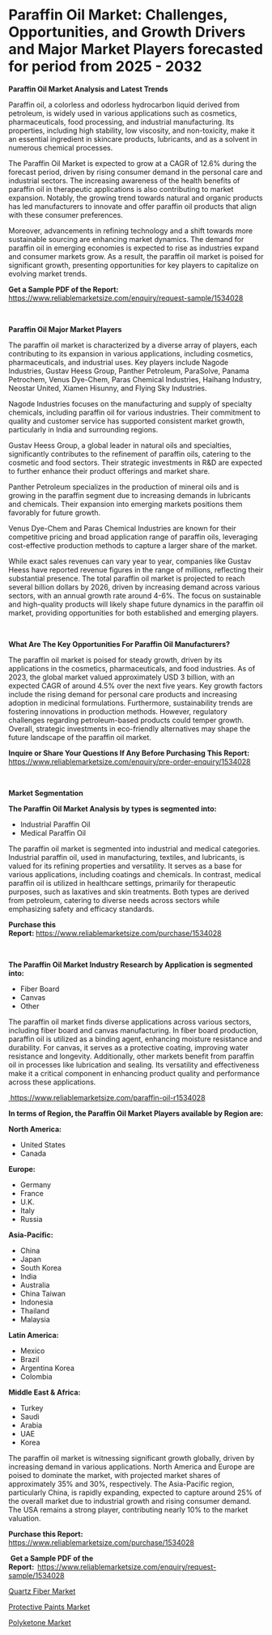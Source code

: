 <p><h1>Paraffin Oil Market: Challenges, Opportunities, and Growth Drivers and Major Market Players forecasted for period from 2025 - 2032</h1></p><p><strong>Paraffin Oil Market Analysis and Latest Trends</strong></p>
<p><p>Paraffin oil, a colorless and odorless hydrocarbon liquid derived from petroleum, is widely used in various applications such as cosmetics, pharmaceuticals, food processing, and industrial manufacturing. Its properties, including high stability, low viscosity, and non-toxicity, make it an essential ingredient in skincare products, lubricants, and as a solvent in numerous chemical processes.</p><p>The Paraffin Oil Market is expected to grow at a CAGR of 12.6% during the forecast period, driven by rising consumer demand in the personal care and industrial sectors. The increasing awareness of the health benefits of paraffin oil in therapeutic applications is also contributing to market expansion. Notably, the growing trend towards natural and organic products has led manufacturers to innovate and offer paraffin oil products that align with these consumer preferences.</p><p>Moreover, advancements in refining technology and a shift towards more sustainable sourcing are enhancing market dynamics. The demand for paraffin oil in emerging economies is expected to rise as industries expand and consumer markets grow. As a result, the paraffin oil market is poised for significant growth, presenting opportunities for key players to capitalize on evolving market trends.</p></p>
<p><strong>Get a Sample PDF of the Report:&nbsp;</strong> <a href="https://www.reliablemarketsize.com/enquiry/request-sample/1534028?utm_campaign=2113&utm_medium=2&utm_source=Github&utm_content=ia&utm_term=31032025&utm_id=paraffin-oil">https://www.reliablemarketsize.com/enquiry/request-sample/1534028</a></p>
<p>&nbsp;</p>
<p><strong>Paraffin Oil Major Market Players</strong></p>
<p><p>The paraffin oil market is characterized by a diverse array of players, each contributing to its expansion in various applications, including cosmetics, pharmaceuticals, and industrial uses. Key players include Nagode Industries, Gustav Heess Group, Panther Petroleum, ParaSolve, Panama Petrochem, Venus Dye-Chem, Paras Chemical Industries, Haihang Industry, Neostar United, Xiamen Hisunny, and Flying Sky Industries.</p><p>Nagode Industries focuses on the manufacturing and supply of specialty chemicals, including paraffin oil for various industries. Their commitment to quality and customer service has supported consistent market growth, particularly in India and surrounding regions.</p><p>Gustav Heess Group, a global leader in natural oils and specialties, significantly contributes to the refinement of paraffin oils, catering to the cosmetic and food sectors. Their strategic investments in R&D are expected to further enhance their product offerings and market share.</p><p>Panther Petroleum specializes in the production of mineral oils and is growing in the paraffin segment due to increasing demands in lubricants and chemicals. Their expansion into emerging markets positions them favorably for future growth.</p><p>Venus Dye-Chem and Paras Chemical Industries are known for their competitive pricing and broad application range of paraffin oils, leveraging cost-effective production methods to capture a larger share of the market.</p><p>While exact sales revenues can vary year to year, companies like Gustav Heess have reported revenue figures in the range of millions, reflecting their substantial presence. The total paraffin oil market is projected to reach several billion dollars by 2026, driven by increasing demand across various sectors, with an annual growth rate around 4-6%. The focus on sustainable and high-quality products will likely shape future dynamics in the paraffin oil market, providing opportunities for both established and emerging players.</p></p>
<p>&nbsp;</p>
<p><strong>What Are The Key Opportunities For Paraffin Oil Manufacturers?</strong></p>
<p><p>The paraffin oil market is poised for steady growth, driven by its applications in the cosmetics, pharmaceuticals, and food industries. As of 2023, the global market valued approximately USD 3 billion, with an expected CAGR of around 4.5% over the next five years. Key growth factors include the rising demand for personal care products and increasing adoption in medicinal formulations. Furthermore, sustainability trends are fostering innovations in production methods. However, regulatory challenges regarding petroleum-based products could temper growth. Overall, strategic investments in eco-friendly alternatives may shape the future landscape of the paraffin oil market.</p></p>
<p><strong>Inquire or Share Your Questions If Any Before Purchasing This Report:</strong> <a href="https://www.reliablemarketsize.com/enquiry/pre-order-enquiry/1534028?utm_campaign=2113&utm_medium=2&utm_source=Github&utm_content=ia&utm_term=31032025&utm_id=paraffin-oil">https://www.reliablemarketsize.com/enquiry/pre-order-enquiry/1534028</a></p>
<p>&nbsp;</p>
<p><strong>Market Segmentation</strong></p>
<p><strong>The Paraffin Oil Market Analysis by types is segmented into:</strong></p>
<p><ul><li>Industrial Paraffin Oil</li><li>Medical Paraffin Oil</li></ul></p>
<p><p>The paraffin oil market is segmented into industrial and medical categories. Industrial paraffin oil, used in manufacturing, textiles, and lubricants, is valued for its refining properties and versatility. It serves as a base for various applications, including coatings and chemicals. In contrast, medical paraffin oil is utilized in healthcare settings, primarily for therapeutic purposes, such as laxatives and skin treatments. Both types are derived from petroleum, catering to diverse needs across sectors while emphasizing safety and efficacy standards.</p></p>
<p><strong>Purchase this Report:&nbsp;</strong><a href="https://www.reliablemarketsize.com/purchase/1534028?utm_campaign=2113&utm_medium=2&utm_source=Github&utm_content=ia&utm_term=31032025&utm_id=paraffin-oil">https://www.reliablemarketsize.com/purchase/1534028</a></p>
<p>&nbsp;</p>
<p><strong>The Paraffin Oil Market Industry Research by Application is segmented into:</strong></p>
<p><ul><li>Fiber Board</li><li>Canvas</li><li>Other</li></ul></p>
<p><p>The paraffin oil market finds diverse applications across various sectors, including fiber board and canvas manufacturing. In fiber board production, paraffin oil is utilized as a binding agent, enhancing moisture resistance and durability. For canvas, it serves as a protective coating, improving water resistance and longevity. Additionally, other markets benefit from paraffin oil in processes like lubrication and sealing. Its versatility and effectiveness make it a critical component in enhancing product quality and performance across these applications.</p></p>
<p><a href="https://www.reliablemarketsize.com/paraffin-oil-r1534028?utm_campaign=2113&utm_medium=2&utm_source=Github&utm_content=ia&utm_term=31032025&utm_id=paraffin-oil">&nbsp;https://www.reliablemarketsize.com/paraffin-oil-r1534028</a></p>
<p><strong>In terms of Region, the Paraffin Oil Market Players available by Region are:</strong></p>
<p>
    <p> <strong> North America: </strong>
        <ul>
            <li>United States</li>
            <li>Canada</li>
        </ul>
        </p> 
    <p> <strong> Europe: </strong>
        <ul>
            <li>Germany</li>
            <li>France</li>
            <li>U.K.</li>
            <li>Italy</li>
            <li>Russia</li>
        </ul>
        </p> 
    <p> <strong> Asia-Pacific: </strong>
        <ul>
            <li>China</li>
            <li>Japan</li>
            <li>South Korea</li>
            <li>India</li>
            <li>Australia</li>
            <li>China Taiwan</li>
            <li>Indonesia</li>
            <li>Thailand</li>
            <li>Malaysia</li>
        </ul>
        </p> 
    <p> <strong> Latin America: </strong>
        <ul>
            <li>Mexico</li>
            <li>Brazil</li>
            <li>Argentina Korea</li>
            <li>Colombia</li>
        </ul>
        </p> 
    <p> <strong> Middle East & Africa: </strong>
        <ul>
            <li>Turkey</li>
            <li>Saudi</li>
            <li>Arabia</li>
            <li>UAE</li>
            <li>Korea</li>
        </ul>
    </p>
    </p>
<p><p>The paraffin oil market is witnessing significant growth globally, driven by increasing demand in various applications. North America and Europe are poised to dominate the market, with projected market shares of approximately 35% and 30%, respectively. The Asia-Pacific region, particularly China, is rapidly expanding, expected to capture around 25% of the overall market due to industrial growth and rising consumer demand. The USA remains a strong player, contributing nearly 10% to the market valuation.</p></p>
<p><strong>Purchase this Report: </strong><a href="https://www.reliablemarketsize.com/purchase/1534028?utm_campaign=2113&utm_medium=2&utm_source=Github&utm_content=ia&utm_term=31032025&utm_id=paraffin-oil">https://www.reliablemarketsize.com/purchase/1534028</a></p>
<p>&nbsp;<strong>Get a Sample PDF of the Report:&nbsp;&nbsp;</strong><a href="https://www.reliablemarketsize.com/enquiry/request-sample/1534028?utm_campaign=2113&utm_medium=2&utm_source=Github&utm_content=ia&utm_term=31032025&utm_id=paraffin-oil">https://www.reliablemarketsize.com/enquiry/request-sample/1534028</a></p>
<p><strong></strong></p>
<p><p><a href="https://github.com/krookplier6h/Market-Research-Report-List-1/blob/main/quartz-fiber-market.md?utm_campaign=2113&utm_medium=2&utm_source=Github&utm_content=ia&utm_term=31032025&utm_id=paraffin-oil">Quartz Fiber Market</a></p><p><a href="https://github.com/mharielmesa/Market-Research-Report-List-5/blob/main/protective-paints-market.md?utm_campaign=2113&utm_medium=2&utm_source=Github&utm_content=ia&utm_term=31032025&utm_id=paraffin-oil">Protective Paints Market</a></p><p><a href="https://github.com/dringals/Market-Research-Report-List-6/blob/main/polyketone-market.md?utm_campaign=2113&utm_medium=2&utm_source=Github&utm_content=ia&utm_term=31032025&utm_id=paraffin-oil">Polyketone Market</a></p></p>